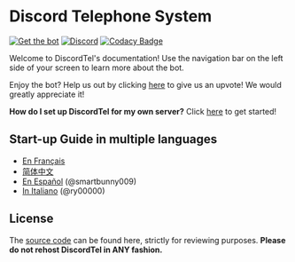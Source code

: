 # Discord Telephone System

[![Get the bot](https://img.shields.io/badge/Discord-Get_The_Bot-7289DA.svg)](https://discordapp.com/oauth2/authorize?client_id=224662505157427200&scope=bot) [![Discord](https://img.shields.io/badge/Discord-Support_Server-7289DA.svg)](https://discord.gg/RN7pxrB) [![Codacy Badge](https://api.codacy.com/project/badge/Grade/e43f2cd06bca428c8389c8f0378a85bc)](https://www.codacy.com/app/austinhuang0131/discordtel?utm_source=github.com&amp;utm_medium=referral&amp;utm_content=austinhuang0131/discordtel&amp;utm_campaign=Badge_Grade)

Welcome to DiscordTel's documentation! Use the navigation bar on the left side of your screen to learn more about the bot.

Enjoy the bot? Help us out by clicking [here](https://discordbots.org/bot/224662505157427200) to give us an upvote! We would greatly appreciate it!

**How do I set up DiscordTel for my own server?** Click [here](http://discordtel.readthedocs.io/en/readthedocs/DiscordTel%20Guide/) to get started!

## Start-up Guide in multiple languages
* [En Français](http://discordtel.readthedocs.io/en/readthedocs/Guide%20de%20DiscordTel%20en%20Fran%C3%A7ais/)
* [简体中文](http://discordtel.readthedocs.io/en/readthedocs/%E7%AE%80%E4%BD%93%E4%B8%AD%E6%96%87%E7%89%88DiscordTel%E6%8C%87%E5%8D%97/)
* [En Español](http://discordtel.readthedocs.io/en/readthedocs/La%20gu%C3%ADa%20en%20espa%C3%B1ol%20de%20DiscordTel/) (@smartbunny009)
* [In Italiano](http://discordtel.readthedocs.io/en/readthedocs/Guida%20in%20Italiano%20al%20DiscordTel/) (@ry00000)

## License
The [source code](https://github.com/austinhuang0131/discordtel) can be found here, strictly for reviewing purposes. **Please do not rehost DiscordTel in ANY fashion.**
